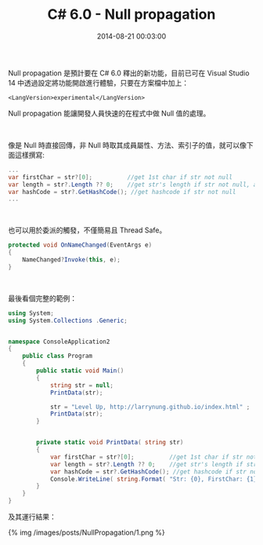 ﻿---
layout: post
title: "C# 6.0 - Null propagation"
date: 2014-08-21 00:03:00
comments: true
tags: [CSharp, CSharp 6.0]
keywords: "C#"
description: "C# 6.0 - Null propagation"
---

Null propagation 是預計要在 C# 6.0 釋出的新功能，目前已可在 Visual Studio 14 中透過設定將功能開啟進行體驗，只要在方案檔中加上：

<!-- More -->

    <LangVersion>experimental</LangVersion>

Null propagation 能讓開發人員快速的在程式中做 Null 值的處理。  

<br/>

像是 Null 時直接回傳，非 Null 時取其成員屬性、方法、索引子的值，就可以像下面這樣撰寫:  

```c#
...
var firstChar = str?[0];          //get 1st char if str not null            
var length = str?.Length ?? 0;    //get str's length if str not null, and if null length will be zero
var hashCode = str?.GetHashCode(); //get hashcode if str not null
...
```

<br/>


也可以用於委派的觸發，不僅簡易且 Thread Safe。    

```c# 
protected void OnNameChanged(EventArgs e) 
{ 
    NameChanged?Invoke(this, e); 
} 
``` 
<br/>


最後看個完整的範例：  

```c#
using System;
using System.Collections .Generic;


namespace ConsoleApplication2
{
    public class Program
    {
        public static void Main()
        {
            string str = null;
            PrintData(str);

            str = "Level Up, http://larrynung.github.io/index.html" ;
            PrintData(str);
        }


        private static void PrintData( string str)
        {
            var firstChar = str?[0];          //get 1st char if str not null
            var length = str?.Length ?? 0;    //get str's length if str not null, and if null length will be zero
            var hashCode = str?.GetHashCode(); //get hashcode if str not null
            Console.WriteLine( string.Format( "Str: {0}, FirstChar: {1}, Length: {2}, HashCode: {3}", str, firstChar, length, hashCode));
        }
    }
}
```


及其運行結果：  

{% img /images/posts/NullPropagation/1.png %}
